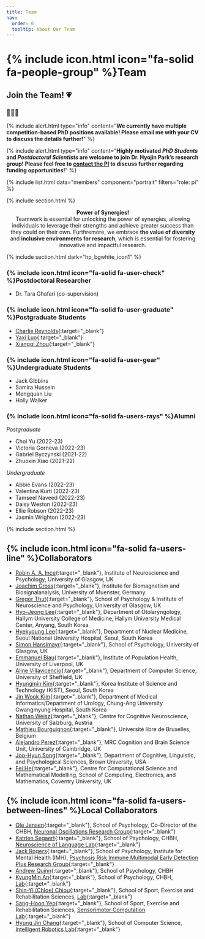 ```yaml
---
title: Team
nav:
  order: 6
  tooltip: About Our Team
---
```


# {% include icon.html icon="fa-solid fa-people-group" %}Team

## Join the Team!&nbsp;:heartpulse:

### 🔔🔔🔔 

{%
  include alert.html
  type="info"
  content="**We currently have multiple competition-based PhD positions available! Please email me with your CV to discuss the details further!**"
%}

{%
  include alert.html
  type="info"
  content="**Highly motivated *PhD Students* and *Postdoctoral Scientists* are welcome to join Dr. Hyojin Park’s research group! Please feel free to [contact the PI](mailto:h.park@bham.ac.uk) to discuss further regarding funding opportunities!**"
%}

{% include list.html data="members" component="portrait" filters="role: pi" %}
<!-- {% include list.html data="members" component="portrait" filters="role: ^(?!pi$)" %} -->

{% include section.html %}

<p style="text-align:center;"><strong>Power of Synergies!</strong><br>
Teamwork is essential for unlocking the power of synergies, allowing individuals to leverage their strengths and achieve greater success than they could on their own. Furthremore, we embrace <strong>the value of diversity</strong> and <strong>inclusive environments for research</strong>, which is essential for fostering innovative and impactful research.</p>

{% include section.html dark="hp_bgwhite_icon1" %}

### {% include icon.html icon="fa-solid fa-user-check" %}Postdoctoral Researcher
- Dr. Tara Ghafari (co-supervision)

### {% include icon.html icon="fa-solid fa-user-graduate" %}Postgraduate Students
- [Charlie Reynolds](https://www.neureca.org/members/charlie-reynolds.html){:target="_blank"}
- [Yaxi Luo](https://www.neureca.org/members/yaxi-luo.html){:target="_blank"}
- [Xiangqi Zhou](https://www.neureca.org/members/xiangqi-zhou.html){:target="_blank"}

### {% include icon.html icon="fa-solid fa-user-gear" %}Undergraduate Students
- Jack Gibbins
- Samira Hussein
- Mengquan Liu
- Holly Walker


### {% include icon.html icon="fa-solid fa-users-rays" %}Alumni
*Postgraduate*
- Choi Yu (2022-23)
- Victoria Gorneva (2022-23) 
- Gabriel Byczynski (2021-22)
- Zhuoxin Xiao (2021-22)

*Undergraduate*
- Abbie Evans (2022-23)
- Valentina Kurti (2022-23)
- Tamseel Naveed (2022-23)
- Daisy Weston (2022-23)
- Ellie Robson (2022-23)
- Jasmin Wrighton (2022-23)

{% include section.html %}

## {% include icon.html icon="fa-solid fa-users-line" %}Collaborators

- [Robin A. A. Ince](http://www.robinince.net/about.html){:target="_blank"}, Institute of Neuroscience and Psychology, University of Glasgow, UK
- [Joachim Gross](https://www.uni-muenster.de/OCCMuenster/members/joachim-gross.html){:target="_blank"}, Institute for Biomagnetism and Biosignalanalysis, University of Muenster, Germany
- [Gregor Thut](https://www.gla.ac.uk/schools/psychologyneuroscience/staff/gregorthut/){:target="_blank"}, School of Psychology & Institute of Neuroscience and Psychology, University of Glasgow, UK
- [Hyo-Jeong Lee](https://scholar.google.co.kr/citations?user=x-pSzCoAAAAJ&hl=en){:target="_blank"}, Department of Otolaryngology, Hallym University College of Medicine, Hallym University Medical Center, Anyang, South Korea 
- [Hyekyoung Lee](https://scholar.google.com/citations?user=3ZNKO84AAAAJ&hl=en){:target="_blank"}, Department of Nuclear Medicine, Seoul National University Hospital, Seoul, South Korea
- [Simon Hanslmayr](https://www.gla.ac.uk/schools/psychologyneuroscience/staff/simonhanslmayr/){:target="_blank"}, School of Psychology, University of Glasgow, UK
- [Emmanuel Biau](https://www.liverpool.ac.uk/population-health/staff/emmanuel-biau/){:target="_blank"}, Institute of Population Health, University of Liverpool, UK
- [Aline Villavicencio](https://www.sheffield.ac.uk/dcs/people/academic/aline-villavicencio){:target="_blank"}, Department of Computer Science, University of Sheffield, UK
- [Hyungmin Kim](https://sites.google.com/view/tunnelatkist){:target="_blank"}, Korea Institute of Science and Technology (KIST), Seoul, South Korea
- [Jin Wook Kim](https://www.linkedin.com/in/jin-wook-kim-936b0b67/){:target="_blank"}, Department of Medical Informatics/Department of Urology, Chung-Ang University Gwangmyung Hospital, South Korea
- [Nathan Weisz](https://www.plus.ac.at/psychology/ueber-uns/internal-organisation/division-of-physiological-psychology/team/salzburg-brain-dynamics-lab/weisz-nathan-en/?lang=en){:target="_blank"}, Centre for Cognitive Neuroscience, University of Salzburg, Austria
- [Mathieu Bourguignon](https://crcn.ulb.ac.be/members/?q=121){:target="_blank"}, Université libre de Bruxelles, Belgium
- [Alejandro Perez](https://sites.google.com/view/alejandroperez/about?authuser=0){:target="_blank"}, MRC Cognition and Brain Science Unit, University of Cambridge, UK
- [Joo-Hyun Song](https://research.clps.brown.edu/songlab/){:target="_blank"}, Department of Cognitive, Linguistic, and Psychological Sciences, Brown University, USA
- [Fei He](https://pureportal.coventry.ac.uk/en/persons/fei-he){:target="_blank"}, Centre for Computational Science and Mathematical Modelling, School of Computing, Electronics, and Mathematics, Coventry University, UK

## {% include icon.html icon="fa-solid fa-users-between-lines" %}Local Collaborators

- [Ole Jensen](https://www.birmingham.ac.uk/staff/profiles/psychology/jensen-ole.aspx){:target="_blank"}, School of Psychology, Co-Director of the CHBH, [Neuronal Oscillations Research Group](https://neuosc.com/){:target="_blank"}
- [Katrien Segaert](https://www.birmingham.ac.uk/staff/profiles/psychology/segaert-katrien.aspx){:target="_blank"}, School of Psychology, CHBH, [Neuroscience of Language Lab](https://www.katriensegaert.com/){:target="_blank"}
- [Jack Rogers](https://www.birmingham.ac.uk/staff/profiles/psychology/rogers-jack.aspx){:target="_blank"}, School of Psychology, Institute for Mental Health (IMH), [Psychosis Risk Immune Multimodal Early Detection Plus Research Group](https://www.primed-plus.org/){:target="_blank"}
- [Andrew Quinn](https://www.birmingham.ac.uk/staff/profiles/psychology/quinn-andrew.aspx){:target="_blank"}, School of Psychology, CHBH
- [KyungMin An](https://www.birmingham.ac.uk/staff/profiles/psychology/an-kyungmin.aspx){:target="_blank"}, School of Psychology, CHBH, [Lab](https://sites.google.com/view/an-lab/home){:target="_blank"}
- [Shin-Yi (Chloe) Chiou](https://www.birmingham.ac.uk/staff/profiles/sportex/chiou-shin-yi.aspx){:target="_blank"}, School of Sport, Exercise and Rehabilitation Sciences, [Lab](https://www.birmingham.ac.uk/schools/sport-exercise/research/projects/spinal-cord-injury/index.aspx/){:target="_blank"}
- [Sang-Hoon Yeo](https://www.birmingham.ac.uk/staff/profiles/sportex/yeo-sang-hoon.aspx){:target="_blank"}, School of Sport, Exercise and Rehabilitation Sciences, [Sensorimotor Computation Lab](https://sites.google.com/view/yeolabprojects){:target="_blank"}
- [Hyung Jin Chang](https://www.birmingham.ac.uk/staff/profiles/computer-science/academic-staff/chang-jin-hyung.aspx){:target="_blank"}, School of Computer Science, [Intelligent Robotics Lab](https://hyungjinchang.wordpress.com/){:target="_blank"}
